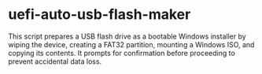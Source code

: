 # uefi-auto-usb-flash-maker
This script prepares a USB flash drive as a bootable Windows installer by wiping the device, creating a FAT32 partition, mounting a Windows ISO, and copying its contents. It prompts for confirmation before proceeding to prevent accidental data loss.
